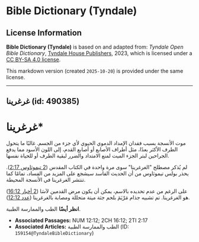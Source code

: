 # Bible Dictionary (Tyndale)

## License Information

**Bible Dictionary (Tyndale)** is based on and adapted from: _Tyndale Open Bible Dictionary_, [Tyndale House Publishers](https://tyndaleopenresources.com/), 2023, which is licensed under a [CC BY-SA 4.0 license](https://creativecommons.org/licenses/by-sa/4.0/legalcode.en).

This markdown version (created `2025-10-20`) is provided under the same license.



--------------------------------

## غرغرينا (id: 490385)

غرغرينا\*
=========

موت الأنسجة بسبب فقدان الإمداد الدموي الحيوي لأي جزء من الجسم. غالبًا ما يتحول الطرف الأكثر بعدًا، مثل أطراف الأصابع أو أصابع القدم، إلى اللون الأسود مما يدفع الجراحين لبتر الجزء الميت لمنع الامتداد والضرر لبقية الطرف أو للحياة نفسها.

لم يُذكر مصطلح "الغرغرينا" سوى مرة واحدة في الكتاب المقدس ([2 تيموثاوس 2:17](https://ref.ly/2Tim2:17)). يحذر بولس تيموثاوس من أن الحديث الفاسد سيشجع على المزيد من الفساد، تمامًا كما تنتشر الغرغرينا في الأنسجة المحيطة.

على الرغم من عدم تحديده بالاسم، يمكن أن يكون مرض القدمين لآسَا ([2 أخبار 16:12](https://ref.ly/2Chr16:12)) هو الغرغرينا. تم تشبيه جذام مَرْيَمَ بلحم جثة ميتة متحللة ومصابة بالغرغرينا ([عدد 12:12](https://ref.ly/Num12:12)).

**انظر أيضًا** الطب والممارسة الطبية.

* **Associated Passages:** NUM 12:12; 2CH 16:12; 2TI 2:17
* **Associated Articles:** الطب والممارسة الطبية (ID: `159154@TyndaleBibleDictionary`)

